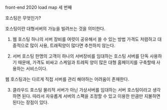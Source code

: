 front-end 2020 load map 세 번째

호스팅은 무엇인가?

호스팅이란 대형서버의 가능을 빌려쓰는 것을 의미한다.

1. 웹 호스팅
하나의 서버 장비를 여럿이 공유해서 쓸 수 있는 방법 가격도 저렴하고 대중적으로 많이 사용, 트래픽양이 많다면 추천하지 않는다.

2. 서버 호스팅
한명의 고객이 하나의 서버장비를 임대하는 호스팅 서버를 단독 사용하기 때문에, 가격도 비싸고
스케일과 트레픽 양이 많은 대형 홈페이지를 구축할때 사용하는 서비스이다.

웹 호스팅과는 다르게 직접 서버를 관리 해야하는 어려움이 존재한다.

3. 클라우드 호스팅
물리적 서버가 아닌 가상서버를 임대하는 서버 호스팅이라고 생각하면 된다. 따라서 자유롭게 서버의 스팩을 조정할 수 있고 이용한 만큼만 지불하면 된다는 장점이 있다.
